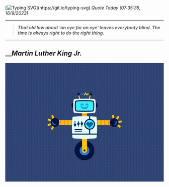 [![Typing SVG](https://readme-typing-svg.herokuapp.com?font=Press+Start+2P&color=C2F784&size=35&width=900&height=100&lines=Hello+World%2C+I'm+Hung+!)](https://git.io/typing-svg) 
_Quote Today (07:35:35, 16/9/2023)_
___
>**_That old law about 'an eye for an eye' leaves everybody blind. The time is always right to do the right thing._**
___

## __**_Martin Luther King Jr._**

![RobotDance](src/assets/images/robot-dancing-dribble.gif?style=center)
